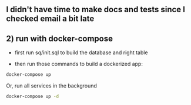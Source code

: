 ## I didn't have time to make docs and tests since I checked email a bit late



## 2) run with docker-compose

 - first run  sq/init.sql to build the database and right table

 - then run those commands to build a dockerized app:

 ```sh
docker-compose up
```
Or, run all services in the background
```sh
docker-compose up -d
```